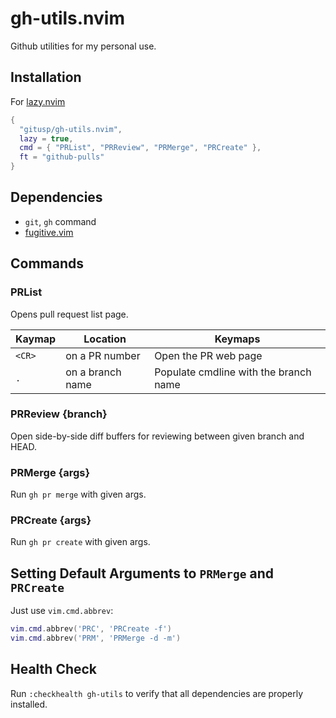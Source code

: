 gh-utils.nvim
===

Github utilities for my personal use.

## Installation

For [lazy.nvim](https://github.com/folke/lazy.nvim)

```lua
{
  "gitusp/gh-utils.nvim",
  lazy = true,
  cmd = { "PRList", "PRReview", "PRMerge", "PRCreate" },
  ft = "github-pulls"
}
```

## Dependencies

- `git`, `gh` command
- [fugitive.vim](https://github.com/tpope/vim-fugitive)

## Commands

### PRList

Opens pull request list page.

| Kaymap | Location         | Keymaps                               |
|--------|------------------|---------------------------------------|
| `<CR>` | on a PR number   | Open the PR web page                  |
| `.`    | on a branch name | Populate cmdline with the branch name |

### PRReview {branch}

Open side-by-side diff buffers for reviewing between given branch and HEAD.

### PRMerge {args}

Run `gh pr merge` with given args.

### PRCreate {args}

Run `gh pr create` with given args.

## Setting Default Arguments to `PRMerge` and `PRCreate`

Just use `vim.cmd.abbrev`:

```lua
vim.cmd.abbrev('PRC', 'PRCreate -f')
vim.cmd.abbrev('PRM', 'PRMerge -d -m')
```

## Health Check

Run `:checkhealth gh-utils` to verify that all dependencies are properly installed.
